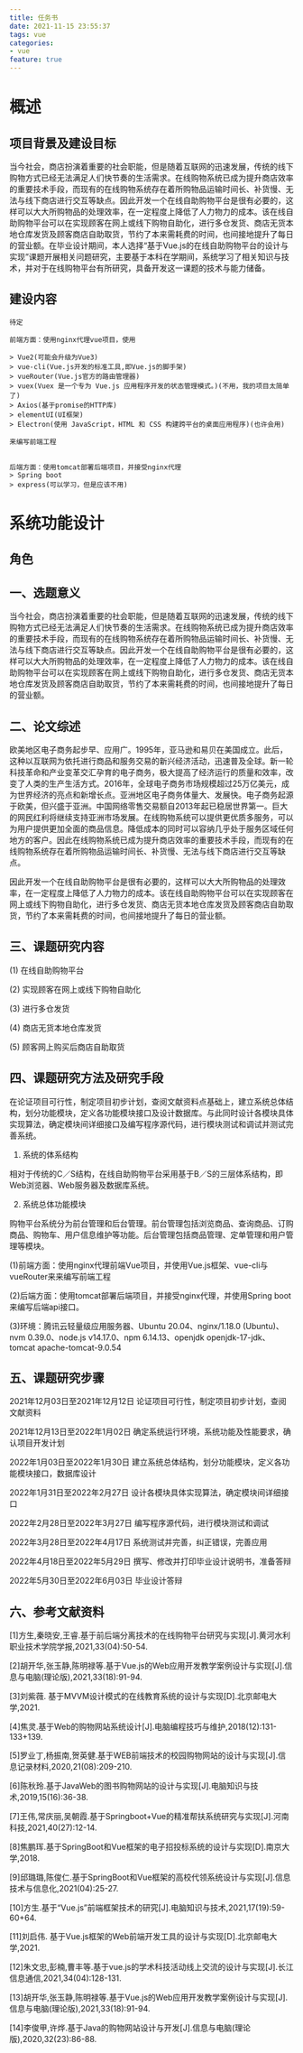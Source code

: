 ```yaml
---
title: 任务书
date: 2021-11-15 23:55:37
tags: vue
categories: 
- vue
feature: true
---
```

# 概述

## 项目背景及建设目标

当今社会，商店扮演着重要的社会职能，但是随着互联网的迅速发展，传统的线下购物方式已经无法满足人们快节奏的生活需求。在线购物系统已成为提升商店效率的重要技术手段，而现有的在线购物系统存在着所购物品运输时间长、补货慢、无法与线下商店进行交互等缺点。因此开发一个在线自助购物平台是很有必要的，这样可以大大所购物品的处理效率，在一定程度上降低了人力物力的成本。该在线自助购物平台可以在实现顾客在网上或线下购物自助化，进行多仓发货、商店无货本地仓库发货及顾客商店自助取货，节约了本来需耗费的时间，也间接地提升了每日的营业额。在毕业设计期间，本人选择“基于Vue.js的在线自助购物平台的设计与实现”课题开展相关问题研究，主要基于本科在学期间，系统学习了相关知识与技术，并对于在线购物平台有所研究，具备开发这一课题的技术与能力储备。

## 建设内容

    待定
    
    前端方面：使用nginx代理vue项目，使用
    
    > Vue2(可能会升级为Vue3)
    > vue-cli(Vue.js开发的标准工具,即Vue.js的脚手架)
    > vueRouter(Vue.js官方的路由管理器)
    > vuex(Vuex 是一个专为 Vue.js 应用程序开发的状态管理模式。)(不用，我的项目太简单了)
    > Axios(基于promise的HTTP库)
    > elementUI(UI框架)
    > Electron(使用 JavaScript，HTML 和 CSS 构建跨平台的桌面应用程序)(也许会用)
    
    来编写前端工程


    后端方面：使用tomcat部署后端项目，并接受nginx代理
    > Spring boot
    > express(可以学习，但是应该不用)

# 系统功能设计

## 角色

## 一、选题意义

当今社会，商店扮演着重要的社会职能，但是随着互联网的迅速发展，传统的线下购物方式已经无法满足人们快节奏的生活需求。在线购物系统已成为提升商店效率的重要技术手段，而现有的在线购物系统存在着所购物品运输时间长、补货慢、无法与线下商店进行交互等缺点。因此开发一个在线自助购物平台是很有必要的，这样可以大大所购物品的处理效率，在一定程度上降低了人力物力的成本。该在线自助购物平台可以在实现顾客在网上或线下购物自助化，进行多仓发货、商店无货本地仓库发货及顾客商店自助取货，节约了本来需耗费的时间，也间接地提升了每日的营业额。

## 二、论文综述

欧美地区电子商务起步早、应用广。1995年，亚马逊和易贝在美国成立。此后，这种以互联网为依托进行商品和服务交易的新兴经济活动，迅速普及全球。新一轮科技革命和产业变革交汇孕育的电子商务，极大提高了经济运行的质量和效率，改变了人类的生产生活方式。2016年，全球电子商务市场规模超过25万亿美元，成为世界经济的亮点和新增长点。亚洲地区电子商务体量大、发展快。电子商务起源于欧美，但兴盛于亚洲。中国网络零售交易额自2013年起已稳居世界第一。巨大的网民红利将继续支持亚洲市场发展。在线购物系统可以提供更优质多服务，可以为用户提供更加全面的商品信息。降低成本的同时可以容纳几乎处于服务区域任何地方的客户。因此在线购物系统已成为提升商店效率的重要技术手段，而现有的在线购物系统存在着所购物品运输时间长、补货慢、无法与线下商店进行交互等缺点。

因此开发一个在线自助购物平台是很有必要的，这样可以大大所购物品的处理效率，在一定程度上降低了人力物力的成本。该在线自助购物平台可以在实现顾客在网上或线下购物自助化，进行多仓发货、商店无货本地仓库发货及顾客商店自助取货，节约了本来需耗费的时间，也间接地提升了每日的营业额。

## 三、课题研究内容

(1) 在线自助购物平台

(2) 实现顾客在网上或线下购物自助化

(3) 进行多仓发货

(4) 商店无货本地仓库发货

(5) 顾客网上购买后商店自助取货

## 四、课题研究方法及研究手段

在论证项目可行性，制定项目初步计划，查阅文献资料点基础上，建立系统总体结构，划分功能模块，定义各功能模块接口及设计数据库。与此同时设计各模块具体实现算法，确定模块间详细接口及编写程序源代码，进行模块测试和调试并测试完善系统。

1. 系统的体系结构

相对于传统的C／S结构，在线自助购物平台采用基于B／S的三层体系结构，即Web浏览器、Web服务器及数据库系统。

2. 系统总体功能模块

购物平台系统分为前台管理和后台管理。前台管理包括浏览商品、查询商品、订购商品、购物车、用户信息维护等功能。后台管理包括商品管理、定单管理和用户管理等模块。

(1)前端方面：使用nginx代理前端Vue项目，并使用Vue.js框架、vue-cli与vueRouter来来编写前端工程

(2)后端方面：使用tomcat部署后端项目，并接受nginx代理，并使用Spring boot来编写后端api接口。

(3)环境：腾讯云轻量级应用服务器、Ubuntu 20.04、nginx/1.18.0 (Ubuntu)、nvm 0.39.0、node.js v14.17.0、npm 6.14.13、openjdk openjdk-17-jdk、tomcat apache-tomcat-9.0.54

## 五、课题研究步骤

2021年12月03日至2021年12月12日  论证项目可行性，制定项目初步计划，查阅文献资料

2021年12月13日至2022年1月02日  确定系统运行环境，系统功能及性能要求，确认项目开发计划

2022年1月03日至2022年1月30日   建立系统总体结构，划分功能模块，定义各功能模块接口，数据库设计

2022年1月31日至2022年2月27日   设计各模块具体实现算法，确定模块间详细接口

2022年2月28日至2022年3月27日   编写程序源代码，进行模块测试和调试

2022年3月28日至2022年4月17日   系统测试并完善，纠正错误，完善应用

2022年4月18日至2022年5月29日   撰写、修改并打印毕业设计说明书，准备答辩

2022年5月30日至2022年6月03日   毕业设计答辩

## 六、参考文献资料

[1]方生,秦晓安,王睿.基于前后端分离技术的在线购物平台研究与实现[J].黄河水利职业技术学院学报,2021,33(04):50-54.

[2]胡开华,张玉静,陈明禄等.基于Vue.js的Web应用开发教学案例设计与实现[J].信息与电脑(理论版),2021,33(18):91-94.

[3]刘紫薇. 基于MVVM设计模式的在线教育系统的设计与实现[D].北京邮电大学,2021.

[4]焦灵.基于Web的购物网站系统设计[J].电脑编程技巧与维护,2018(12):131-133+139.

[5]罗业丁,杨振南,贺英健.基于WEB前端技术的校园购物网站的设计与实现[J].信息记录材料,2020,21(08):209-210.

[6]陈秋玲.基于JavaWeb的图书购物网站的设计与实现[J].电脑知识与技术,2019,15(16):36-38.

[7]王伟,常庆丽,吴朝霞.基于Springboot+Vue的精准帮扶系统研究与实现[J].河南科技,2021,40(27):12-14.

[8]焦鹏珲.基于SpringBoot和Vue框架的电子招投标系统的设计与实现[D].南京大学,2018.

[9]邱璐璐,陈俊仁.基于SpringBoot和Vue框架的高校代领系统设计与实现[J].信息技术与信息化,2021(04):25-27.

[10]方生.基于“Vue.js”前端框架技术的研究[J].电脑知识与技术,2021,17(19):59-60+64.

[11]刘启伟. 基于Vue.js框架的Web前端开发工具的设计与实现[D].北京邮电大学,2021.

[12]朱文忠,彭楠,曹丰等.基于vue.js的学术科技活动线上交流的设计与实现[J].长江信息通信,2021,34(04):128-131.

[13]胡开华,张玉静,陈明禄等.基于Vue.js的Web应用开发教学案例设计与实现[J].信息与电脑(理论版),2021,33(18):91-94.

[14]李俊甲,许烨.基于Java的购物网站设计与开发[J].信息与电脑(理论版),2020,32(23):86-88.

